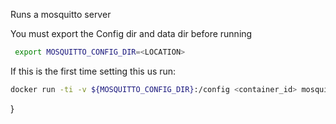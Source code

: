 Runs a mosquitto server

You must export the Config dir and data dir before running

```bash
 export MOSQUITTO_CONFIG_DIR=<LOCATION>
```

If this is the first time setting this us run: 
```bash
docker run -ti -v ${MOSQUITTO_CONFIG_DIR}:/config <container_id> mosquitto_passwd -c /config/pwfile <MOSTUITTO_USER>
 ```
}
